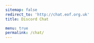 ```yaml
---
sitemap: false
redirect_to: 'http://chat.eof.org.uk'
title: Discord Chat

menu: true
permalink: /chat/
---
```

